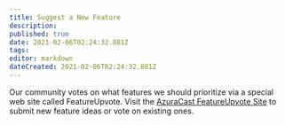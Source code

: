 ```yaml
---
title: Suggest a New Feature
description: 
published: true
date: 2021-02-06T02:24:32.881Z
tags: 
editor: markdown
dateCreated: 2021-02-06T02:24:32.881Z
---
```


Our community votes on what features we should prioritize via a special web site called FeatureUpvote. Visit the [AzuraCast FeatureUpvote Site](https://features.azuracast.com/) to submit new feature ideas or vote on existing ones.